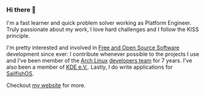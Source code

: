 ### Hi there 👋

I'm a fast learner and quick problem solver working as Platform Engineer. Truly passionate about my work, I love hard challenges and I follow the KISS principle.

I'm pretty interested and involved in [Free and Open Source Software](https://www.gnu.org/philosophy/free-sw.html) development since ever: I contribute whenever possible to the projects I use and I've been member of the [Arch Linux](https://www.archlinux.org/) [developers team](https://www.archlinux.org/people/developer-fellows/#andrea) for 7 years. I've also been a member of [KDE e.V.](https://ev.kde.org/members). Lastly, I do write applications for [SailfishOS](https://sailfishos.org/).

Checkout [my website](https://scarpino.dev/) for more.
